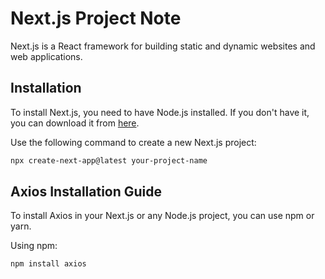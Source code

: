 # Next.js Project Note

Next.js is a React framework for building static and dynamic websites and web applications.

## Installation

To install Next.js, you need to have Node.js installed. If you don't have it, you can download it from [here](https://nodejs.org/).

Use the following command to create a new Next.js project:

```bash
npx create-next-app@latest your-project-name
```


## Axios Installation Guide

To install Axios in your Next.js or any Node.js project, you can use npm or yarn.

Using npm:

```bash
npm install axios
